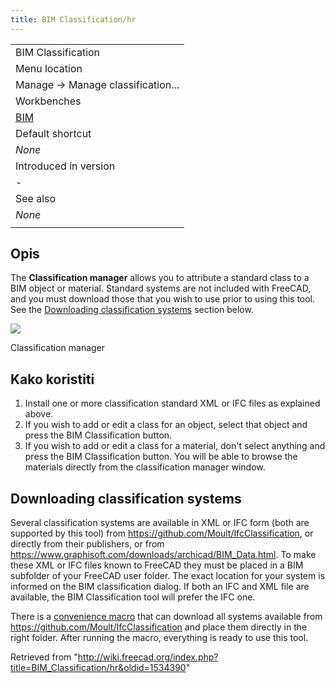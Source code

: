 ```yaml
---
title: BIM Classification/hr
---
```

|  |
| --- |
| BIM Classification |
| Menu location |
| Manage → Manage classification... |
| Workbenches |
| [BIM](/BIM_Workbench "BIM Workbench") |
| Default shortcut |
| *None* |
| Introduced in version |
| - |
| See also |
| *None* |
|  |

## Opis

The **Classification manager** allows you to attribute a standard class to a BIM object or material. Standard systems are not included with FreeCAD, and you must download those that you wish to use prior to using this tool. See the [Downloading classification systems](#Downloading_classification_systems) section below.

![](/images/BIM_classification_screenshot.png)

Classification manager

## Kako koristiti

1. Install one or more classification standard XML or IFC files as explained above.
2. If you wish to add or edit a class for an object, select that object and press the BIM Classification button.
3. If you wish to add or edit a class for a material, don't select anything and press the BIM Classification button. You will be able to browse the materials directly from the classification manager window.

## Downloading classification systems

Several classification systems are available in XML or IFC form (both are supported by this tool) from <https://github.com/Moult/IfcClassification>, or directly from their publishers, or from <https://www.graphisoft.com/downloads/archicad/BIM_Data.html>. To make these XML or IFC files known to FreeCAD they must be placed in a BIM subfolder of your FreeCAD user folder. The exact location for your system is informed on the BIM classification dialog. If both an IFC and XML file are available, the BIM Classification tool will prefer the IFC one.

There is a [convenience macro](/Macro_Download_Classifications "Macro Download Classifications") that can download all systems available from <https://github.com/Moult/IfcClassification> and place them directly in the right folder. After running the macro, everything is ready to use this tool.

Retrieved from "<http://wiki.freecad.org/index.php?title=BIM_Classification/hr&oldid=1534390>"